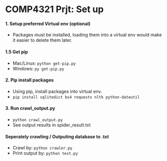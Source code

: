 # COMP4321 Prjt: Set up

#### 1. Setup preferred Virtual env (optional)
- Packages must be installed, loading them into a virtual env would make it easier to delete them later. 

#### 1.5 Get pip
- Mac/Linux: `python get-pip.py`
- Windows: `py get-pip.py`

#### 2. Pip install packages
- Using pip, install packages into virtual env. 
- `pip install sqlitedict bs4 requests nltk python-dateutil`

#### 3. Run crawl_output.py 
- `python crawl_output.py`
- See output results in spider_result.txt

#### Seperately crawling / Outputing database to .txt
- Crawl by: `python crawler.py`
- Print output by: `python test.py`


